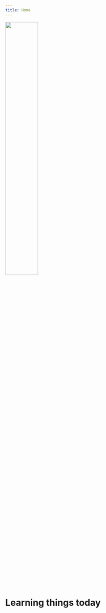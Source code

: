 ```yaml
---
title: Home
---
```


<div>
    <img src="{{ '/Kbasin.jpg' | absolute_url }}" style="width:45%;" "float:right" >
</div>

# Learning things today
